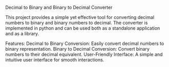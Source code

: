 Decimal to Binary and Binary to Decimal Converter

This project provides a simple yet effective tool for converting decimal numbers to binary and binary numbers to decimal. 
The converter is implemented in python and can be used both as a standalone application and as a library.

Features:
Decimal to Binary Conversion: Easily convert decimal numbers to binary representation.
Binary to Decimal Conversion: Convert binary numbers to their decimal equivalent.
User-Friendly Interface: A simple and intuitive user interface for smooth interactions.
